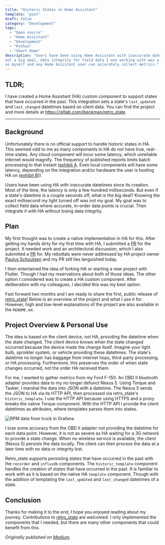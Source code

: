 ```yaml
---
title: "Historic States in Home Assistant"
template: "post"
draft: false
category: "Development"
tags:
  - "Open source"
  - "Home Assistant"
  - "Development"
  - "Python"
  - "Smart Home"
description: "Users have been using Home Assistant with inaccurate datetimes since its creation. While it is usually
not a big deal, data integrity for field data I was working with was a top priority. Thus, I built a custom component 
so myself and any Home Assistant user can accurately collect metrics."
---
```


## TLDR;
I have created a Home Assistant (HA) custom component to support states that have occurred in the past. This 
integration sets a state's `last_updated` and `last_changed` datetimes based on client data. You can find the project 
and more details at https://gitlab.com/jbeckman/retro_state.

---

## Background
Unfortunately there is no official support to handle historic states in HA. This seemed odd to me as many components 
in HA do not have true, real-time states. Any cloud component will incur some latency, which unreliable internet would 
magnify. The frequency of published reports limits batch processing to that instant ([exhibit A](https://www.reddit.com/r/homeassistant/comments/8vfkyx/set_state_with_historical_data/). 
Even local components will have some latency, depending on the integration and/or hardware the user is hosting HA on 
([exhibit B](https://github.com/home-assistant/architecture/issues/155))).

Users have been using HA with inaccurate datetimes since its creation. Most of the time, the latency is only a few 
hundred milliseconds. But even if a state's datetime is a couple seconds off, what is the big deal? Knowing the exact 
millisecond my light turned off was not my goal. My goal was to collect field data where accurate, in-order data 
points is crucial. Then integrate it with HA without losing data integrity.

## Plan
My first thought was to create a native implementation in HA for this. After getting my hands dirty for my first time 
with HA, I submitted a [PR](https://github.com/home-assistant/core/pull/22872) for the project. It needed work and an 
architectural discussion, which I also submitted a [PR](https://github.com/home-assistant/architecture/issues/190) 
for. My rebuttals were never addressed by HA project owner [Paulus Schoutsen](https://github.com/balloob) and my PR 
still lies languished today.

I then entertained the idea of forking HA or starting a new project with Flutter. Though I had my reservations about 
both of those ideas. The other option I considered was to create a HA custom component. After deliberation with my 
colleagues, I decided this was my best option.

Fast forward two months and I am ready to share the first, public release of [retro_state](https://gitlab.com/jbeckman/retro_state)! 
Below is an overview of the project and what I use it for. However, high and low-level explanations of the project are 
also available in the `README.md`.

## Project Overview & Personal Use
The idea is based on the client device, not HA, providing the datetime when the state changed. The client device knows 
when the state changed occurred because the device made the change itself. Imagine your light bulb, sprinkler system, 
or vehicle providing these datetimes. The state's datetime no longer has baggage from internet hops, third-party 
processing, or HA processing. Furthermore, this preserves the order of when state changes occurred, not the order HA 
received them.

For me, I wanted to gather metrics from my Ford F-150. An OBD II bluetooth adapter provides data to my no longer 
defunct Nexus 5. Using Torque and Tasker, I marshal the data into JSON with a datetime. The Nexus 5 sends the JSON to 
HA via its HTTP API, then processed via retro_state's `historic_template`. I use the HTTP API because using HTTPS and a 
proxy breaks the native Torque component. With the HTTP API I provide the client datetimes as attributes, where 
templates parses them into states.

![RPM data from truck in Grafana](/media/smart_home_grafana.png)

I lose some accuracy from the OBD II adapter not providing the datetime for each data point. However, it is not as 
severe as HA waiting for a 3G network to provide a state change. When no wireless service is available, the client 
(Nexus 5) persists the data locally. The client can then process the data at a later time with no data or integrity 
lost.

Retro\_state supports persisting states that have occurred in the past with the `recorder` and `influxdb` components. 
The `historic_template` component handles the creation of states that have occurred in the past. It is familiar to 
work with as it is based on the native HA `template` component. Though with the addition of templating the 
`last_updated` and `last_changed` datetimes of a state.

## Conclusion
Thanks for making it to the end, I hope you enjoyed reading about my journey. Contributions to [retro_state](https://gitlab.com/jbeckman/retro_state) 
are welcomed. I only implemented the components that I needed, but there are many other components that could benefit 
from this.

*Originally published on [Medium](https://medium.com/@jonathantbeckman/historic-states-in-home-assistant-3ffe2ae0480a).*
